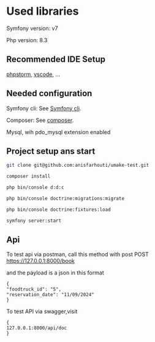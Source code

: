 # Used libraries
Symfony version: v7

Php version: 8.3

## Recommended IDE Setup

[phpstorm](), [vscode](), ...

## Needed configuration

Symfony cli: See [Symfony cli](https://symfony.com/download).

Composer: See [composer](https://getcomposer.org/).

Mysql, wih pdo_mysql extension enabled

## Project setup ans start

```sh
git clone git@github.com:anisfarhouti/umake-test.git

composer install

php bin/console d:d:c

php bin/console doctrine:migrations:migrate

php bin/console doctrine:fixtures:load

symfony server:start

```

## Api
To test api via postman, call this method with post POST https://127.0.0.1:8000/book

and the payload is a json in this format


```
{
"foodtruck_id": "5",
"reservation_date": "11/09/2024"
}
```



To test API via swagger,visit 
```
{
127.0.0.1:8000/api/doc
}
```